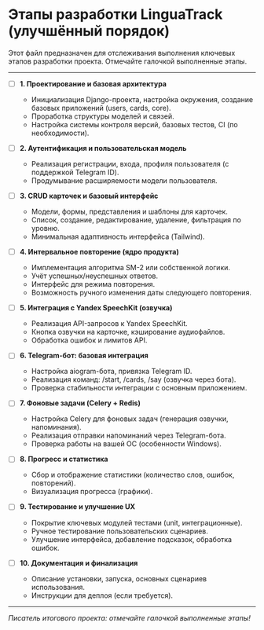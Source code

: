 # Этапы разработки LinguaTrack (улучшённый порядок)

Этот файл предназначен для отслеживания выполнения ключевых этапов разработки проекта. Отмечайте галочкой выполненные этапы.

---

- [ ] **1. Проектирование и базовая архитектура**
    - Инициализация Django-проекта, настройка окружения, создание базовых приложений (users, cards, core).
    - Проработка структуры моделей и связей.
    - Настройка системы контроля версий, базовых тестов, CI (по необходимости).

- [ ] **2. Аутентификация и пользовательская модель**
    - Реализация регистрации, входа, профиля пользователя (с поддержкой Telegram ID).
    - Продумывание расширяемости модели пользователя.

- [ ] **3. CRUD карточек и базовый интерфейс**
    - Модели, формы, представления и шаблоны для карточек.
    - Список, создание, редактирование, удаление, фильтрация по уровню.
    - Минимальная адаптивность интерфейса (Tailwind).

- [ ] **4. Интервальное повторение (ядро продукта)**
    - Имплементация алгоритма SM-2 или собственной логики.
    - Учёт успешных/неуспешных ответов.
    - Интерфейс для режима повторения.
    - Возможность ручного изменения даты следующего повторения.

- [ ] **5. Интеграция с Yandex SpeechKit (озвучка)**
    - Реализация API-запросов к Yandex SpeechKit.
    - Кнопка озвучки на карточке, кэширование аудиофайлов.
    - Обработка ошибок и лимитов API.

- [ ] **6. Telegram-бот: базовая интеграция**
    - Настройка aiogram-бота, привязка Telegram ID.
    - Реализация команд: /start, /cards, /say (озвучка через бота).
    - Проверка стабильности интеграции с основным приложением.

- [ ] **7. Фоновые задачи (Celery + Redis)**
    - Настройка Celery для фоновых задач (генерация озвучки, напоминания).
    - Реализация отправки напоминаний через Telegram-бота.
    - Проверка работы на вашей ОС (особенности Windows).

- [ ] **8. Прогресс и статистика**
    - Сбор и отображение статистики (количество слов, ошибок, повторений).
    - Визуализация прогресса (графики).

- [ ] **9. Тестирование и улучшение UX**
    - Покрытие ключевых модулей тестами (unit, интеграционные).
    - Ручное тестирование пользовательских сценариев.
    - Улучшение интерфейса, добавление подсказок, обработка ошибок.

- [ ] **10. Документация и финализация**
    - Описание установки, запуска, основных сценариев использования.
    - Инструкции для деплоя (если требуется).

---

_Писатель итогового проекта: отмечайте галочкой выполненные этапы!_ 